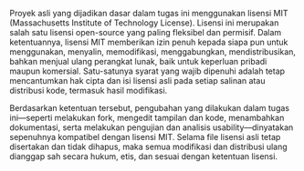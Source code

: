 Proyek asli yang dijadikan dasar dalam tugas ini menggunakan lisensi MIT (Massachusetts Institute of Technology License). Lisensi ini merupakan salah satu lisensi open-source yang paling fleksibel dan permisif. Dalam ketentuannya, lisensi MIT memberikan izin penuh kepada siapa pun untuk menggunakan, menyalin, memodifikasi, menggabungkan, mendistribusikan, bahkan menjual ulang perangkat lunak, baik untuk keperluan pribadi maupun komersial. Satu-satunya syarat yang wajib dipenuhi adalah tetap mencantumkan hak cipta dan isi lisensi asli pada setiap salinan atau distribusi kode, termasuk hasil modifikasi.

Berdasarkan ketentuan tersebut, pengubahan yang dilakukan dalam tugas ini—seperti melakukan fork, mengedit tampilan dan kode, menambahkan dokumentasi, serta melakukan pengujian dan analisis usability—dinyatakan sepenuhnya kompatibel dengan lisensi MIT. Selama file lisensi asli tetap disertakan dan tidak dihapus, maka semua modifikasi dan distribusi ulang dianggap sah secara hukum, etis, dan sesuai dengan ketentuan lisensi.
